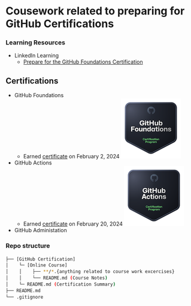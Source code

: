 # Cousework related to preparing for GitHub Certifications

### Learning Resources
- LinkedIn Learning
  - [Prepare for the GitHub Foundations Certification](https://www.linkedin.com/learning/paths/prepare-for-the-github-foundations-certification)

## Certifications
- GitHub Foundations
  - Earned [certificate](https://www.credly.com/badges/c1b96c57-c765-405c-8522-193f9a58687e/public_url) on February 2, 2024
  ![GitHub Foundations certificate badge](.github/github-foundations.png)
- GitHub Actions
  - Earned [certificate](https://www.credly.com/badges/3846b68c-0f64-4bdf-805d-9034789b11f8/public_url) on February 20, 2024
  ![GitHub Actions certificate badge](.github/github-actions_small.png)
- GitHub Administation

### Repo structure
```bash
├── [GitHub Certification]
│    └─ [Online Course]
│    │    ├── **/*.{anything related to course work excercises}
│    │    └── README.md (Course Notes)
│    └─ README.md (Certification Summary)
├── README.md
└── .gitignore
```
